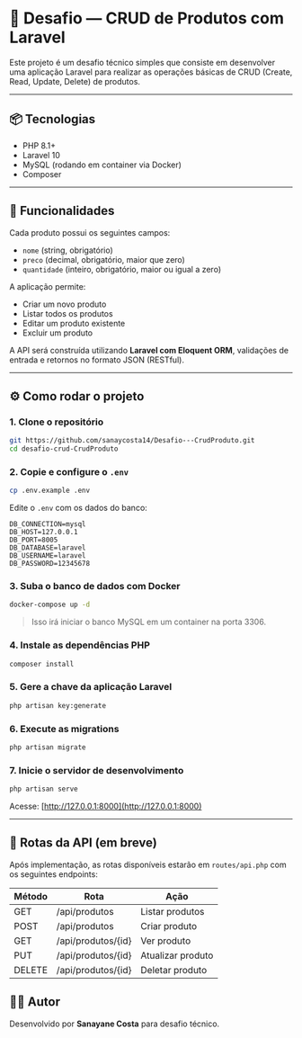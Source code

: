 # 🧪 Desafio — CRUD de Produtos com Laravel

Este projeto é um desafio técnico simples que consiste em desenvolver uma aplicação Laravel para realizar as operações básicas de CRUD (Create, Read, Update, Delete) de produtos.

---

## 📦 Tecnologias

- PHP 8.1+
- Laravel 10
- MySQL (rodando em container via Docker)
- Composer

---

## 🎯 Funcionalidades

Cada produto possui os seguintes campos:

- `nome` (string, obrigatório)
- `preco` (decimal, obrigatório, maior que zero)
- `quantidade` (inteiro, obrigatório, maior ou igual a zero)

A aplicação permite:

- Criar um novo produto
- Listar todos os produtos
- Editar um produto existente
- Excluir um produto

A API será construída utilizando **Laravel com Eloquent ORM**, validações de entrada e retornos no formato JSON (RESTful).

---

## ⚙️ Como rodar o projeto

### 1. Clone o repositório

```bash
git https://github.com/sanaycosta14/Desafio---CrudProduto.git
cd desafio-crud-CrudProduto
```

### 2. Copie e configure o `.env`

```bash
cp .env.example .env
```

Edite o `.env` com os dados do banco:

```
DB_CONNECTION=mysql
DB_HOST=127.0.0.1
DB_PORT=8005
DB_DATABASE=laravel
DB_USERNAME=laravel
DB_PASSWORD=12345678
```

### 3. Suba o banco de dados com Docker

```bash
docker-compose up -d
```

> Isso irá iniciar o banco MySQL em um container na porta 3306.

### 4. Instale as dependências PHP

```bash
composer install
```

### 5. Gere a chave da aplicação Laravel

```bash
php artisan key:generate
```

### 6. Execute as migrations

```bash
php artisan migrate
```

### 7. Inicie o servidor de desenvolvimento

```bash
php artisan serve
```

Acesse: [http://127.0.0.1:8000](http://127.0.0.1:8000)

---

## 🔀 Rotas da API (em breve)

Após implementação, as rotas disponíveis estarão em `routes/api.php` com os seguintes endpoints:

| Método | Rota              | Ação             |
|--------|-------------------|------------------|
| GET    | /api/produtos     | Listar produtos  |
| POST   | /api/produtos     | Criar produto    |
| GET    | /api/produtos/{id}| Ver produto      |
| PUT    | /api/produtos/{id}| Atualizar produto|
| DELETE | /api/produtos/{id}| Deletar produto  |



## 👨‍💻 Autor

Desenvolvido por **Sanayane Costa** para desafio técnico.